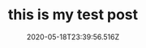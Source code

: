 ---
title: this is my test post
date: "2020-05-18T23:39:56.516Z"
template: "post"
draft: false
slug: this-is-my-test-post
category: "fuu"
description: ""
socialImage: ""
---